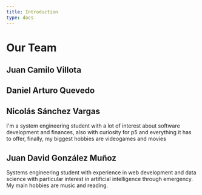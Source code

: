 ```yaml
---
title: Introduction
type: docs
---
```


# Our Team


## Juan Camilo Villota
## Daniel Arturo Quevedo	
## Nicolás Sánchez Vargas
I'm a system engineering student with a lot of interest about software development and finances, also with curiosity for p5 and everything it has to offer, finally, my biggest hobbies are videogames and movies
## Juan David González Muñoz
Systems engineering student with experience in web development and data science with particular interest in artificial intelligence through emergency. My main hobbies are music and reading.